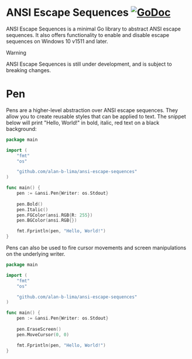 # ANSI Escape Sequences [![GoDoc](https://godoc.org/github.com/alan-b-lima/ansi-escape-sequences?status.svg)](https://pkg.go.dev/github.com/alan-b-lima/ansi-escape-sequences)

ANSI Escape Sequences is a minimal Go library to abstract ANSI escape sequences. It also offers functionality to enable and disable escape sequences on Windows 10 v1511 and later.

> [!WARNING]
> ANSI Escape Sequences is still under development, and is subject to breaking changes.

# Pen

Pens are a higher-level abstraction over ANSI escape sequences. They allow you to create reusable styles that can be applied to text. The snippet below will print "Hello, World!" in bold, italic, red text on a black background:

```go
package main

import (
    "fmt"
    "os"

    "github.com/alan-b-lima/ansi-escape-sequences"
)

func main() {
    pen := &ansi.Pen{Writer: os.Stdout}
    
    pen.Bold()
    pen.Italic()
    pen.FGColor(ansi.RGB{R: 255})
    pen.BGColor(ansi.RGB{})

    fmt.Fprintln(pen, "Hello, World!")
}
```


Pens can also be used to fire cursor movements and screen manipulations on the underlying writer.

```go
package main

import (
    "fmt"
    "os"

    "github.com/alan-b-lima/ansi-escape-sequences"
)

func main() {
    pen := &ansi.Pen{Writer: os.Stdout}
    
    pen.EraseScreen()
    pen.MoveCursor(0, 0)

    fmt.Fprintln(pen, "Hello, World!")
}
```